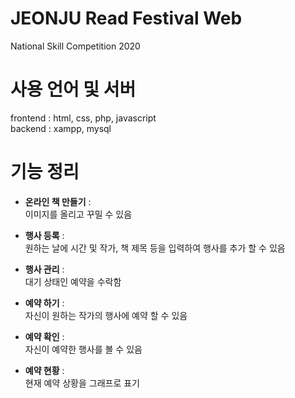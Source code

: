 JEONJU Read Festival Web
========================
National Skill Competition 2020
   
# 사용 언어 및 서버
frontend : html, css, php, javascript   
backend : xampp, mysql

# 기능 정리
 - **온라인 책 만들기** :   
     이미지를 올리고 꾸밀 수 있음
    
 - **행사 등록** :   
     원하는 날에 시간 및 작가, 책 제목 등을 입력하여 행사를 추가 할 수 있음
    
 - **행사 관리** :   
     대기 상태인 예약을 수락함
    
 - **예약 하기** :   
     자신이 원하는 작가의 행사에 예약 할 수 있음
    
 - **예약 확인** :   
     자신이 예약한 행사를 볼 수 있음
    
 - **예약 현황** :   
     현재 예약 상황을 그래프로 표기

